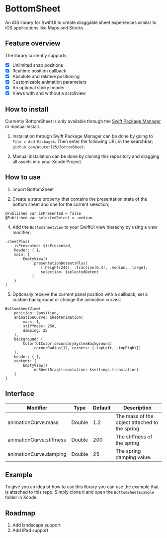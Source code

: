 # BottomSheet

An iOS library for SwiftUI to create draggable sheet experiences similar to iOS applications like Maps and Stocks. 

## Feature overview 

The library currently supports;

- [x] Unlimited snap positions
- [x] Realtime position callback
- [x] Absolute and relative positioning
- [x] Customizable animation parameters
- [x] An optional sticky header
- [x] Views with and without a scrollview

## How to install

Currently BottomSheet is only available through the [Swift Package Manager](https://swift.org/package-manager/) or manual install. 

1. Installation through Swift Package Manager can be done by going to `File > Add Packages`. Then enter the following URL in the searchbar; `github.com/Wouter125/BottomSheet`.

2. Manual installation can be done by cloning this repository and dragging all assets into your Xcode Project.

## How to use

1. Import BottomSheet

2. Create a state property that contains the presentation state of the bottom sheet and one for the current selection;

```
@Published var isPresented = false
@Published var selectedDetent = .medium
```

4. Add the `BottomSheetView` to your SwiftUI view hierachy by using a view modifier;

```
.sheetPlus(
    isPresented: $isPresented,
    header: { },
    main: { 
        EmptyView()
            .presentationDetentsPlus(
                [.height(244), .fraction(0.4), .medium, .large],
                selection: $selectedDetent
            )
    }
)
```

5. Optionally receive the current panel position with a callback, set a custom background or change the animation curves;

```
BottomSheetView(
    position: $position,
    animationCurve: SheetAnimation(
        mass: 1,
        stiffness: 250,
        damping: 25
    ),
    background: (
        Color(UIColor.secondarySystemBackground)
            .cornerRadius(12, corners: [.topLeft, .topRight])
    ),
    header: { },
    content: {
        EmptyView()
            .onSheetDrag(translation: $settings.translation)
    }
}
```

## Interface

| Modifier                 | Type                | Default | Description                                                                       |
|--------------------------|---------------------|---------|-----------------------------------------------------------------------------------|
| animationCurve.mass      | Double              | 1.2     | The mass of the object attached to the spring.                                    |
| animationCurve.stiffness | Double              | 200     | The stiffness of the spring.                                                      |
| animationCurve.damping   | Double              | 25      | The spring damping value.                                                         |

## Example

To give you an idea of how to use this library you can use the example that is attached to this repo. Simply clone it and open the `BottomSheetExample` folder in Xcode.

## Roadmap

1. Add landscape support
2. Add iPad support
